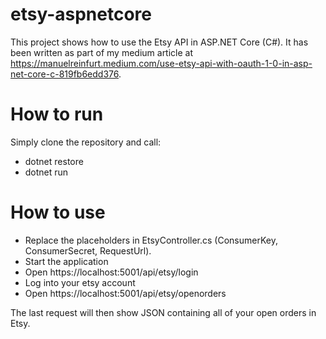 # etsy-aspnetcore
This project shows how to use the Etsy API in ASP.NET Core (C#).
It has been written as part of my medium article at https://manuelreinfurt.medium.com/use-etsy-api-with-oauth-1-0-in-asp-net-core-c-819fb6edd376.

# How to run
Simply clone the repository and call:
- dotnet restore
- dotnet run

# How to use
- Replace the placeholders in EtsyController.cs (ConsumerKey, ConsumerSecret, RequestUrl).
- Start the application
- Open https://localhost:5001/api/etsy/login
- Log into your etsy account
- Open https://localhost:5001/api/etsy/openorders

The last request will then show JSON containing all of your open orders in Etsy.
